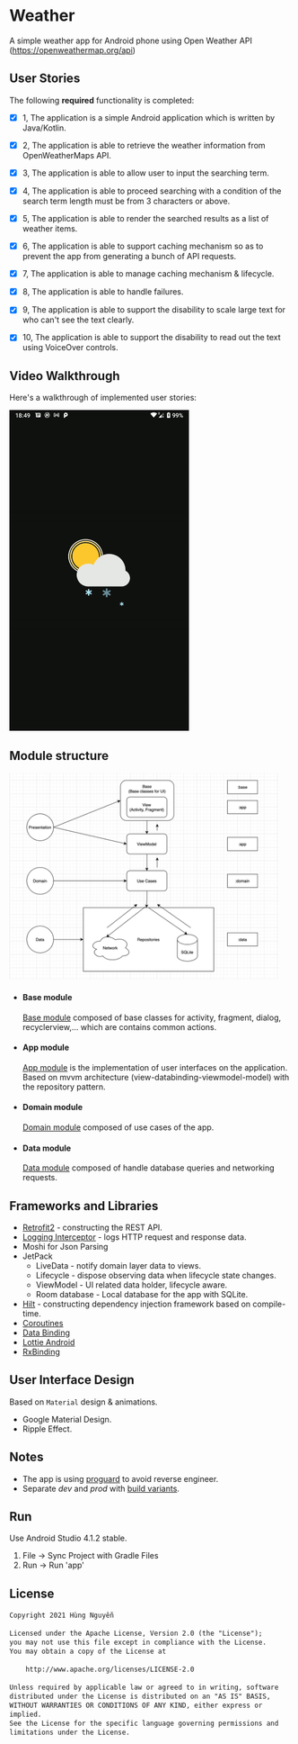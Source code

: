 # Weather

A simple weather app for Android phone using Open Weather API (https://openweathermap.org/api)


## User Stories

The following **required** functionality is completed:

* [x] 1, The application is a simple Android application which is written by Java/Kotlin.
* [x] 2, The application is able to retrieve the weather information from OpenWeatherMaps
API.
* [x] 3, The application is able to allow user to input the searching term.
* [x] 4, The application is able to proceed searching with a condition of the search term length
must be from 3 characters or above.
* [x] 5, The application is able to render the searched results as a list of weather items.
* [x] 6, The application is able to support caching mechanism so as to prevent the app from
generating a bunch of API requests.
* [x] 7, The application is able to manage caching mechanism & lifecycle.
* [x] 8, The application is able to handle failures.
* [x] 9, The application is able to support the disability to scale large text for who can't see the
text clearly.
* [x] 10, The application is able to support the disability to read out the text using VoiceOver
controls.


## Video Walkthrough

Here's a walkthrough of implemented user stories:

<img src="/art/walkthrough.gif?raw=true" width="320px">


## Module structure

<img src="/art/architecture.png?raw=true" width="480px">

- #### Base module

    [Base module](/base) composed of base classes for activity, fragment, dialog, recyclerview,... which are contains common actions.

- #### App module
    [App module](/app) is the implementation of user interfaces on the application.
Based on mvvm architecture (view-databinding-viewmodel-model) with the repository pattern.

- #### Domain module

    [Domain module](/domain) composed of use cases of the app.

- #### Data module

    [Data module](/data) composed of handle database queries and networking requests.





## Frameworks and Libraries
- [Retrofit2](https://github.com/square/retrofit) - constructing the REST API.
- [Logging Interceptor](https://github.com/square/okhttp/tree/master/okhttp-logging-interceptor) - logs HTTP request and response data.
- Moshi for Json Parsing
- JetPack
  - LiveData - notify domain layer data to views.
  - Lifecycle - dispose observing data when lifecycle state changes.
  - ViewModel - UI related data holder, lifecycle aware.
  - Room database - Local database for the app with SQLite.
- [Hilt](https://dagger.dev/hilt) - constructing dependency injection framework based on compile-time.
- [Coroutines](https://developer.android.com/kotlin/coroutines)
- [Data Binding](https://developer.android.com/topic/libraries/data-binding)
- [Lottie Android](https://github.com/airbnb/lottie-android)
- [RxBinding](https://github.com/JakeWharton/RxBinding)


## User Interface Design
Based on `Material` design & animations.

- Google Material Design.
- Ripple Effect.

## Notes
- The app is using [proguard](https://developer.android.com/studio/build/shrink-code) to avoid reverse engineer.
- Separate *dev* and *prod* with [build variants](https://developer.android.com/studio/build/build-variants).

## Run
Use Android Studio 4.1.2 stable.
1. File -> Sync Project with Gradle Files
2. Run -> Run 'app'

## License

    Copyright 2021 Hùng Nguyễn

    Licensed under the Apache License, Version 2.0 (the "License");
    you may not use this file except in compliance with the License.
    You may obtain a copy of the License at

        http://www.apache.org/licenses/LICENSE-2.0

    Unless required by applicable law or agreed to in writing, software
    distributed under the License is distributed on an "AS IS" BASIS,
    WITHOUT WARRANTIES OR CONDITIONS OF ANY KIND, either express or implied.
    See the License for the specific language governing permissions and
    limitations under the License.